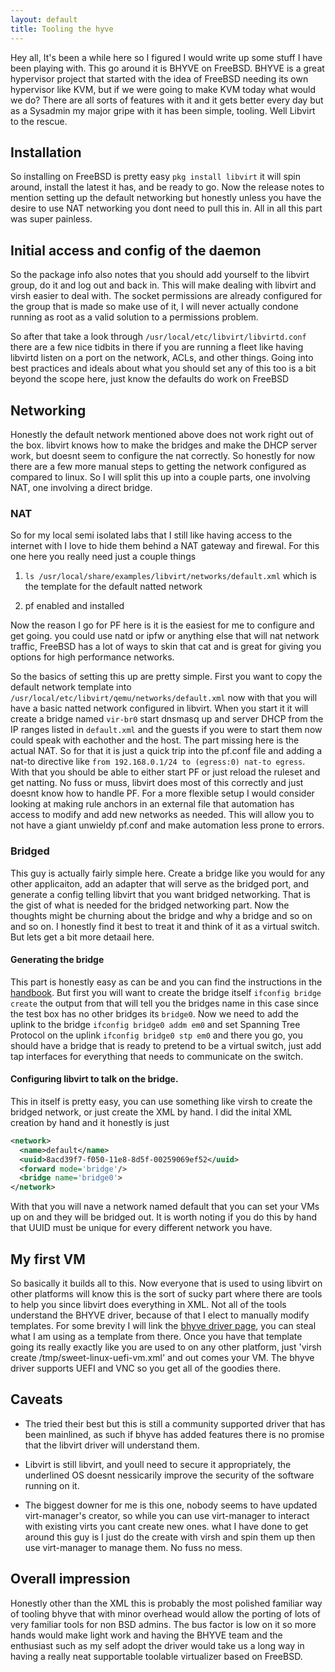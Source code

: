 ```yaml
---
layout: default
title: Tooling the hyve
---
```


Hey all, It's been a while here so I figured I would write up some stuff I have been playing with. This go around it is BHYVE on FreeBSD. 
BHYVE is a great hypervisor project that started with the idea of FreeBSD needing its own hypervisor like KVM, but if we were going to make KVM today what would we do?
There are all sorts of features with it and it gets better every day but as a Sysadmin my major gripe with it has been simple, tooling. Well Libvirt to the rescue.

<!--more-->

## Installation

So installing on FreeBSD is pretty easy `pkg install libvirt` it will spin around, install the latest it has, and be ready to go. Now the release notes to mention setting up the default networking but honestly unless you have the desire to use NAT networking you dont need to pull this in. All in all this part was super painless.

## Initial access and config of the daemon

So the package info also notes that you should add yourself to the libvirt group, do it and log out and back in. This will make dealing with libvirt and virsh easier to deal with. The socket permissions are already configured for the group that is made so make use of it, I will never actually condone running as root as a valid solution to a permissions problem. 

So after that take a look through `/usr/local/etc/libvirt/libvirtd.conf` there are a few nice tidbits in there if you are running a fleet like having libvirtd listen on a port on the network, ACLs, and other things. Going into best practices and ideals about what you should set any of this too is a bit beyond the scope here, just know the defaults do work on FreeBSD

## Networking

Honestly the default network mentioned above does not work right out of the box. libvirt knows how to make the bridges and make the DHCP server work, but doesnt seem to configure the nat correctly. So honestly for now there are a few more manual steps to getting the network configured as compared to linux. So I will split this up into a couple parts, one involving NAT, one involving a direct bridge. 

### NAT

So for my local semi isolated labs that I still like having access to the internet with I love to hide them behind a NAT gateway and firewal. For this one here you really need just a couple things

1. `ls /usr/local/share/examples/libvirt/networks/default.xml` which is the template for the default natted network

2. pf enabled and installed

Now the reason I go for PF here is it is the easiest for me to configure and get going. you could use natd or ipfw or anything else that will nat network traffic, FreeBSD has a lot of ways to skin that cat and is great for giving you options for high performance networks. 

So the basics of setting this up are pretty simple. First you want to copy the default network template into `/usr/local/etc/libvirt/qemu/networks/default.xml` now with that you will have a basic natted network configured in libvirt. When you start it it will create a bridge named `vir-br0` start dnsmasq up and server DHCP from the IP ranges listed in `default.xml` and the guests if you were to start them now could speak with eachother and the host. The part missing here is the actual NAT. So for that it is just a quick trip into the pf.conf file and adding a nat-to directive like `from 192.168.0.1/24 to (egress:0) nat-to egress`. With that you should be able to either start PF or just reload the ruleset and get natting. No fuss or muss, libvirt does most of this correctly and just doesnt know how to handle PF. For a more flexible setup I would consider looking at making rule anchors in an external file that automation has access to modify and add new networks as needed. This will allow you to not have a giant unwieldy pf.conf and make automation less prone to errors.

### Bridged

This guy is actually fairly simple here. Create a bridge like you would for any other applicaiton, add an adapter that will serve as the bridged port, and generate a config telling libvirt that you want bridged networking. That is the gist of what is needed for the bridged networking part. Now the thoughts might be churning about the bridge and why a bridge and so on and so on. I honestly find it best to treat it and think of it as a virtual switch. But lets get a bit more detaail here.

#### Generating the bridge

This part is honestly easy as can be and you can find the instructions in the [handbook](https://www.freebsd.org/doc/handbook/network-bridging.html). But first you will want to create the bridge itself `ifconfig bridge create` the output from that will tell you the bridges name in this case since the test box has no other bridges its `bridge0`. Now we need to add the uplink to the bridge `ifconfig bridge0 addm em0` and set Spanning Tree Protocol on the uplink `ifconfig bridge0 stp em0` and there you go, you should have a bridge that is ready to pretend to be a virtual switch, just add tap interfaces for everything that needs to communicate on the switch.

#### Configuring libvirt to talk on the bridge.

This in itself is pretty easy, you can use something like virsh to create the bridged network, or just create the XML by hand.
I did the inital XML creation by hand and it honestly is just

```xml
<network>
  <name>default</name>
  <uuid>8acd39f7-f050-11e8-8d5f-00259069ef52</uuid>
  <forward mode='bridge'/>
  <bridge name='bridge0'>
</network>
```

With that you will nave a network named default that you can set your VMs up on and they will be bridged out. It is worth noting if you do this by hand that UUID must be unique for every different network you have.

## My first VM

So basically it builds all to this. Now everyone that is used to using libvirt on other platforms will know this is the sort of sucky part where there are tools to help you since libvirt does everything in XML. Not all of the tools understand the BHYVE driver, because of that I elect to manually modify templates. For some brevity I will link the [bhyve driver page](https://libvirt.org/drvbhyve.html), you can steal what I am using as a template from there. Once you have that template going its really exactly like you are used to on any other platform, just 'virsh create /tmp/sweet-linux-uefi-vm.xml' and out comes your VM. The bhyve driver supports UEFI and VNC so you get all of the goodies there.

## Caveats

- The tried their best but this is still a community supported driver that has been mainlined, as such if bhyve has added features there is no promise that the libvirt driver will understand them.

- Libvirt is still libvirt, and youll need to secure it appropriately, the underlined OS doesnt nessicarily improve the security of the software running on it.

- The biggest downer for me is this one, nobody seems to have updated virt-manager's creator, so while you can use virt-manager to interact with existing virts you cant create new ones. what I have done to get around this guy is I just do the create with virsh and spin them up then use virt-manager to manage them. No fuss no mess.

## Overall impression

Honestly other than the XML this is probably the most polished familiar way of tooling bhyve that with minor overhead would allow the porting of lots of very familiar tools for non BSD admins. The bus factor is low on it so more hands would make light work and having the BHYVE team and the enthusiast such as my self adopt the driver would take us a long way in having a really neat supportable toolable virtualizer based on FreeBSD.
